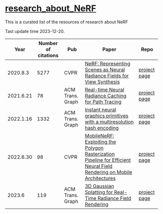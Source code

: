 # [research_about_NeRF](https://github.com/huzhenbang/research_about_NeRF)

This is a curated list of the resources of research about NeRF 

Tast update time 2023-12-20.

| Year | Number of citations | Pub | Paper | Repo |
| -------- |  -------- | -------- | -------- | -------- | 
|2020.8.3|5277|CVPR|[NeRF: Representing Scenes as Neural Radiance Fields for View Synthesis](https://arxiv.org/abs/2003.08934)|[project page](https://github.com/bmild/nerf) |
|2021.6.21|78|ACM Trans. Graph|[Real-time Neural Radiance Caching for Path Tracing](https://research.nvidia.com/publication/2021-06_real-time-neural-radiance-caching-path-tracing)|[project page](https://research.nvidia.com/publication/2021-06_real-time-neural-radiance-caching-path-tracing) |
|2022.1.16|1332|ACM Trans. Graph|[Instant neural graphics primitives with a multiresolution hash encoding](https://arxiv.org/abs/2201.05989)|[project page](https://nvlabs.github.io/instant-ngp/)|
|2022.6.30|98|CVPR|[MobileNeRF: Exploiting the Polygon Rasterization Pipeline for Efficient Neural Field Rendering on Mobile Architectures](https://arxiv.org/abs/2208.00277)| [project page](http://mobile-nerf.github.io/)|
|2023.6|119|ACM Trans. Graph|[3D Gaussian Splatting for Real-Time Radiance Field Rendering](https://arxiv.org/abs/2308.04079)|[project page](https://github.com/graphdeco-inria/gaussian-splatting) |
